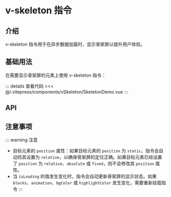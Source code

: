 # v-skeleton 指令

## 介绍

v-skeleton 指令用于在异步数据加载时，显示骨架屏以提升用户体验。

## 基础用法

在需要显示骨架屏的元素上使用 v-skeleton 指令：

<SkeletonDemo />

::: details 查看代码
<<< @/.vitepress/components/vSkeleton/SkeletonDemo.vue
:::

## API

<ApiTable :data="props"/>

## 注意事项

::: warning 注意

- 目标元素的 `position` 属性：如果目标元素的 `position` 为 `static`，指令会自动将其设置为 `relative`，以确保骨架屏的定位正确。如果目标元素已经设置了 `position` 为 `relative`、`absolute` 或 `fixed`，则不会修改其 `position` 属性。
- 当 `isLoading` 的值发生变化时，指令会自动更新骨架屏的显示状态。如果 `blocks`、`animation`、`bgColor` 或 `highlightColor` 发生变化，需要重新挂载指令
:::

<script setup>
import SkeletonDemo from '../.vitepress/components/vSkeleton/SkeletonDemo.vue'
import ApiTable from '../.vitepress/components/ApiTable.vue';

const props = [
  {
    name: 'isLoading',
    type: 'boolean',
    required: true,
    description: '是否显示骨架屏',
    default: '-',
  },
  {
    name: 'blocks',
    type: 'BlockConfig[]',
    required: false,
    description: '骨架屏的块配置，用于定义每个块的大小和位置',
    default: '[]'
  },
  {
    name:'animation',
    type: 'string',
    required: false,
    description: '骨架屏的动画效果，可选值为 "pulse" 或 "wave" 或 "none" ',
    default: 'wave'
  },
  {
    name: 'bgColor',
    type: 'string',
    required: false,
    description: '骨架屏的背景颜色',
    default: '#f0f0f0'
  },
  {
    name:'highlightColor',
    type: 'string',
    required: false,
    description: '骨架屏的高亮颜色',
    default: '#c0c0c0'
  },
  {
    name: 'width',
    type: 'string | number',
    required: false,
    description: '块的宽度',
    default: '-'
  },
  {
    name: 'height',
    type: 'string | number',
    required: false,
    description: '块的高度',
    default: '-'
  },
  {
    name: 'top',
    type: 'string | number',
    required: false,
    description: '块的顶部偏移量',
    default: '0'
  },
  {
    name: 'left',
    type: 'string | number',
    required: false,
    description: '块的左侧偏移量',
    default: '0'
  }
];
</script>
